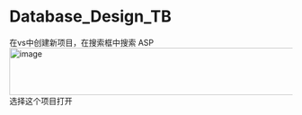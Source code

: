 # Database_Design_TB
在vs中创建新项目，在搜索框中搜索 ASP
<img width="515" height="84" alt="image" src="https://github.com/user-attachments/assets/2734dd46-7c16-4334-89ff-ef3940bb61bc" />
选择这个项目打开

